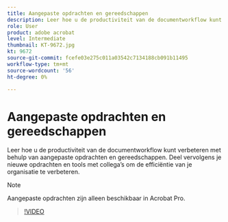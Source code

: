 ```yaml
---
title: Aangepaste opdrachten en gereedschappen
description: Leer hoe u de productiviteit van de documentworkflow kunt verbeteren met aangepaste opdrachten en gereedschappen
role: User
product: adobe acrobat
level: Intermediate
thumbnail: KT-9672.jpg
kt: 9672
source-git-commit: fcefe03e275c011a03542c7134188cb091b11495
workflow-type: tm+mt
source-wordcount: '56'
ht-degree: 0%

---
```


# Aangepaste opdrachten en gereedschappen

Leer hoe u de productiviteit van de documentworkflow kunt verbeteren met behulp van aangepaste opdrachten en gereedschappen. Deel vervolgens je nieuwe opdrachten en tools met collega’s om de efficiëntie van je organisatie te verbeteren.

>[!NOTE]
>
>Aangepaste opdrachten zijn alleen beschikbaar in Acrobat Pro.

>[!VIDEO](https://video.tv.adobe.com/v/340545?hidetitle=true)